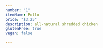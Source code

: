```yaml
---
number: "1"
itemName: Pollo
price: "$3.25"
description: all-natural shredded chicken
glutenFree: true
vegan: false

---
```

